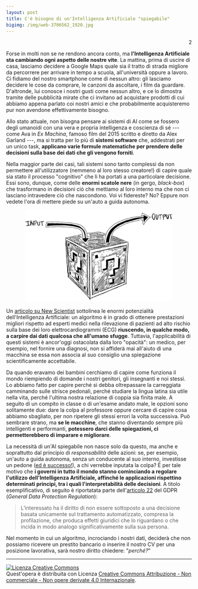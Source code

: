 ```yaml
---
layout: post
title: C'è bisogno di un'Intelligenza Artificiale "spiegabile"
bigimg: /img/web-3706562_1920.jpg
---
```

<p align="right">
<i class="fa fa-gear fa-spin fa-2x" style="color: firebrick"></i> 2
</p>
 
Forse in molti non se ne rendono ancora conto, ma **l'Intelligenza Artificiale sta cambiando ogni aspetto delle nostre vite**. La mattina, prima di uscire di casa, lasciamo decidere a Google Maps quale sia il tratto di strada migliore da percorrere per arrivare in tempo a scuola, all'università oppure a lavoro. Ci fidiamo del nostro smartphone come di nessun altro: gli lasciamo decidere le cose da comprare, le canzoni da ascoltare, i film da guardare. D'altronde, lui conosce i nostri gusti come nessun altro, e ce lo dimostra tramite delle pubblicità mirate che ci invitano ad acquistare prodotti di cui abbiamo appena parlato coi nostri amici e che probabilmente acquisteremo pur non avendone effettivamente bisogno. 

Allo stato attuale, non bisogna pensare ai sistemi di AI come se fossero degli umanoidi con una vera e propria intelligenza e coscienza di sé --- come Ava in *Ex Machina*, famoso film del 2015 scritto e diretto da Alex Garland ---, ma si tratta per lo più di **sistemi software** che, addestrati per un unico task, **applicano varie formule matematiche per prendere delle decisioni sulla base dei dati che gli vengono forniti**. 

Nella maggior parte dei casi, tali sistemi sono tanto complessi da non permettere all'utilizzatore (nemmeno al loro stesso creatore!) di capire quale sia stato il processo "cognitivo" che li ha portati a una particolare decisione. Essi sono, dunque, come delle **enormi scatole nere** (in gergo, *black-box*) che trasformano in decisioni ciò che mettiamo al loro interno ma che non ci lasciano intravedere ciò che nascondono. Voi vi fidereste? No? Eppure non vedete l'ora di mettere piede su un'auto a guida autonoma. 

<p align= 'center'>
<img src="/img/img20200126_12021114.png" alt="blackbox" style="width:400px;"/>
</p>

Un [articolo su New Scientist](https://www.newscientist.com/article/2222907-ai-can-predict-if-youll-die-soon-but-weve-no-idea-how-it-works/) sottolinea le enormi potenzialità dell'Intelligenza Artificiale: un algoritmo è in grado di ottenere prestazioni migliori rispetto ad esperti medici nella rilevazione di pazienti ad alto rischio sulla base dei loro elettrocardiogrammi (ECG) **riuscendo, in qualche modo, a carpire dai dati qualcosa che all'umano sfugge**. Tuttavia, l'applicabilità di questi sistemi è ancor'oggi ostacolata dalla loro "opacità": un medico, per esempio, nel fornire una diagnosi, non si affiderà mai all'aiuto di una macchina se essa non associa al suo consiglio una spiegazione scientificamente accettabile.
 
Da quando eravamo dei bambini cerchiamo di capire come funziona il mondo riempiendo di domande i nostri genitori, gli insegnanti e noi stessi. Lo abbiamo fatto per capire perché si debba oltrepassare la carreggiata camminando sulle strisce pedonali, perché studiare la lingua latina sia utile nella vita, perché l'ultima nostra relazione di coppia sia finita male. A seguito di un compito in classe o di un'esame andato male, le opzioni sono solitamente due: dare la colpa al professore oppure cercare di capire cosa abbiamo sbagliato, per non ripetere gli stessi errori la volta successiva. Può sembrare strano, ma **se le macchine**, che stanno diventando sempre più intelligenti e performanti, **potessero darci delle spiegazioni, ci permetterebbero di imparare e migliorare**.

La necessità di un'AI spiegabile non nasce solo da questo, ma anche e soprattutto dal principio di *responsabilità* delle azioni: se, per esempio, un'auto a guida autonoma, senza un conducente al suo interno, investisse un pedone ([ed è successo!](https://www.theguardian.com/technology/2018/mar/19/uber-self-driving-car-kills-woman-arizona-tempe)), a chi verrebbe inputata la colpa? È per tale motivo che **i governi in tutto il mondo stanno cominciando a regolare l'utilizzo dell'Intelligenza Artificiale, affinché le applicazioni rispettino determinati principi, tra i quali l'interpretabilità delle decisioni**. A titolo esemplificativo, di seguito è riportatata parte dell'[articolo 22](https://www.cyberlaws.it/2017/articolo-22-gdpr-regolamento-generale-sulla-protezione-dei-dati-ue2016679/) del GDPR (*General Data Protection Regulation*):

> L’interessato ha il diritto di non essere sottoposto a una decisione basata unicamente sul trattamento automatizzato, compresa la profilazione, che produca effetti giuridici che lo riguardano o che incida in modo analogo significativamente sulla sua persona.

Nel momento in cui un algoritmo, incrociando i nostri dati, deciderà che non possiamo ricevere un prestito bancario o inserire il nostro CV per una posizione lavorativa, sarà nostro diritto chiedere: "*perché?*"

---------------------------------------------

<a rel="license" href="http://creativecommons.org/licenses/by-nc-nd/4.0/"><img alt="Licenza Creative Commons" style="border-width:0" src="https://i.creativecommons.org/l/by-nc-nd/4.0/88x31.png" /></a><br />Quest'opera è distribuita con Licenza <a rel="license" href="http://creativecommons.org/licenses/by-nc-nd/4.0/">Creative Commons Attribuzione - Non commerciale - Non opere derivate 4.0 Internazionale</a>.
